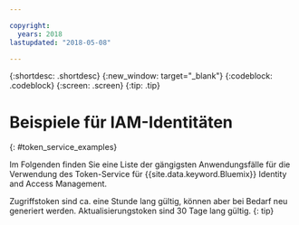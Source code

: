```yaml
---

copyright:
  years: 2018
lastupdated: "2018-05-08"

---
```



{:shortdesc: .shortdesc}
{:new_window: target="_blank"}
{:codeblock: .codeblock}
{:screen: .screen}
{:tip: .tip}

# Beispiele für IAM-Identitäten
{: #token_service_examples}

Im Folgenden finden Sie eine Liste der gängigsten Anwendungsfälle für die Verwendung des Token-Service für {{site.data.keyword.Bluemix}} Identity and Access Management.

Zugriffstoken sind ca. eine Stunde lang gültig, können aber bei Bedarf neu generiert werden. Aktualisierungstoken sind 30 Tage lang gültig.
{: tip}

